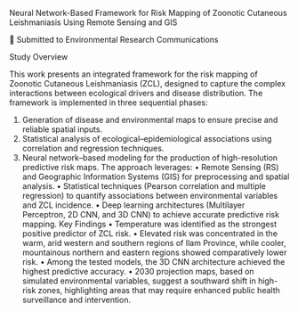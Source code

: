 
Neural Network-Based Framework for Risk Mapping of Zoonotic Cutaneous Leishmaniasis Using Remote Sensing and GIS


📄 Submitted to Environmental Research Communications

Study Overview

This work presents an integrated framework for the risk mapping of Zoonotic Cutaneous Leishmaniasis (ZCL), designed to capture the complex interactions between ecological drivers and disease distribution. The framework is implemented in three sequential phases:
1.	Generation of disease and environmental maps to ensure precise and reliable spatial inputs.
2.	Statistical analysis of ecological–epidemiological associations using correlation and regression techniques.
3.	Neural network–based modeling for the production of high-resolution predictive risk maps.
The approach leverages:
•	Remote Sensing (RS) and Geographic Information Systems (GIS) for preprocessing and spatial analysis.
•	Statistical techniques (Pearson correlation and multiple regression) to quantify associations between environmental variables and ZCL incidence.
•	Deep learning architectures (Multilayer Perceptron, 2D CNN, and 3D CNN) to achieve accurate predictive risk mapping.
Key Findings
•	Temperature was identified as the strongest positive predictor of ZCL risk.
•	Elevated risk was concentrated in the warm, arid western and southern regions of Ilam Province, while cooler, mountainous northern and eastern regions showed comparatively lower risk.
•	Among the tested models, the 3D CNN architecture achieved the highest predictive accuracy.
•	2030 projection maps, based on simulated environmental variables, suggest a southward shift in high-risk zones, highlighting areas that may require enhanced public health surveillance and intervention.


